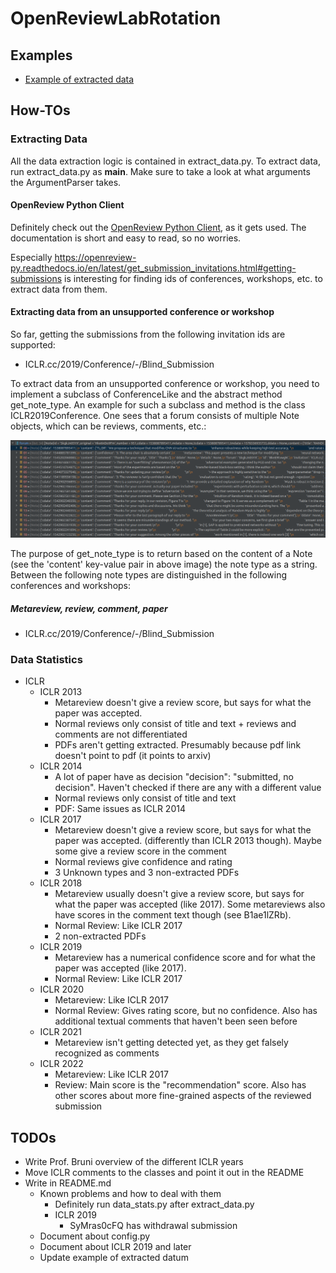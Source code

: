# OpenReviewLabRotation

## Examples

* [Example of extracted data](https://github.com/HSinger04/OpenReviewLabRotation/blob/main/assets/SkgkJn05YX.json)

## How-TOs

### Extracting Data

All the data extraction logic is contained in extract_data.py.
To extract data, run extract_data.py as __main__. Make sure to take a look at what arguments the ArgumentParser takes.

#### OpenReview Python Client

Definitely check out the [OpenReview Python Client](https://openreview-py.readthedocs.io/en/latest/), as it gets used. 
The documentation is short and easy to read, so no worries. 

Especially https://openreview-py.readthedocs.io/en/latest/get_submission_invitations.html#getting-submissions
 is interesting for finding ids of conferences, workshops, etc. to extract data from them.



#### Extracting data from an unsupported conference or workshop

So far, getting the submissions from the following invitation ids are supported:

* ICLR.cc/2019/Conference/-/Blind_Submission

To extract data from an unsupported conference or workshop, you need to implement a 
subclass of ConferenceLike and the abstract method get_note_type. An example for such a subclass and method
is the class ICLR2019Conference. One sees that a forum consists
of multiple Note objects, which can be reviews, comments, etc.:

<div align="center">
  <img src="https://github.com/HSinger04/OpenReviewLabRotation/blob/main/assets/forum_and_notes.png">
</div>

The purpose of get_note_type is
to return based on the content of a Note (see the 'content' key-value pair in above image)
the note type as a string. Between the following note types are distinguished in the following conferences and workshops:

##### Metareview, review, comment, paper

* ICLR.cc/2019/Conference/-/Blind_Submission

### Data Statistics

* ICLR
  * ICLR 2013
    * Metareview doesn't give a review score, but says for what the paper was accepted.
    * Normal reviews only consist of title and text + reviews and comments are not differentiated
    * PDFs aren't getting extracted. Presumably because pdf link doesn't point to pdf (it points to arxiv)
  * ICLR 2014
    * A lot of paper have as decision "decision": "submitted, no decision". Haven't checked if there are any with a different value
    * Normal reviews only consist of title and text
    * PDF: Same issues as ICLR 2014 
  * ICLR 2017
    * Metareview doesn't give a review score, but says for what the paper was accepted. (differently than ICLR 2013 though). Maybe some give a review score in the comment
    * Normal reviews give confidence and rating
    * 3 Unknown types and 3 non-extracted PDFs
  * ICLR 2018
    * Metareview usually doesn't give a review score, but says for what the paper was accepted (like 2017). Some metareviews also have scores in the comment text though (see B1ae1lZRb).
    * Normal Review: Like ICLR 2017
    * 2 non-extracted PDFs
  * ICLR 2019
    * Metareview has a numerical confidence score and for what the paper was accepted (like 2017). 
    * Normal Review: Like ICLR 2017
  * ICLR 2020
    * Metareview: Like ICLR 2017
    * Normal Review: Gives rating score, but no confidence. Also has additional textual comments that haven't been seen before
  * ICLR 2021
    * Metareview isn't getting detected yet, as they get falsely recognized as comments
  * ICLR 2022
    * Metareview: Like ICLR 2017
    * Review: Main score is the "recommendation" score. Also has other scores about more fine-grained aspects of the reviewed submission
## TODOs

* Write Prof. Bruni overview of the different ICLR years
* Move ICLR comments to the classes and point it out in the README
* Write in README.md
  * Known problems and how to deal with them
    * Definitely run data_stats.py after extract_data.py  
    * ICLR 2019
      * SyMras0cFQ has withdrawal submission
  * Document about config.py
  * Document about ICLR 2019 and later
  * Update example of extracted datum

